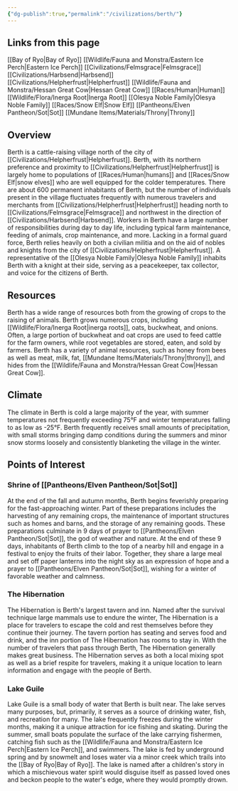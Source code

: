 ```yaml
---
{"dg-publish":true,"permalink":"/civilizations/berth/"}
---
```


## Links from this page
[[Bay of Ryo\|Bay of Ryo]]
[[Wildlife/Fauna and Monstra/Eastern Ice Perch\|Eastern Ice Perch]]
[[Civilizations/Felmsgrace\|Felmsgrace]]
[[Civilizations/Harbsend\|Harbsend]]
[[Civilizations/Helpherfrust\|Helpherfrust]]
[[Wildlife/Fauna and Monstra/Hessan Great Cow\|Hessan Great Cow]]
[[Races/Human\|Human]]
[[Wildlife/Flora/Inerga Root\|Inerga Root]]
[[Olesya Noble Family\|Olesya Noble Family]]
[[Races/Snow Elf\|Snow Elf]]
[[Pantheons/Elven Pantheon/Sot\|Sot]]
[[Mundane Items/Materials/Throny\|Throny]]
## Overview
Berth is a cattle-raising village north of the city of [[Civilizations/Helpherfrust\|Helpherfrust]]. Berth, with its northern preference and proximity to [[Civilizations/Helpherfrust\|Helpherfrust]] is largely home to populations of [[Races/Human\|humans]] and [[Races/Snow Elf\|snow elves]] who are well equipped for the colder temperatures. There are about 600 permanent inhabitants of Berth, but the number of individuals present in the village fluctuates frequently with numerous travelers and merchants from [[Civilizations/Helpherfrust\|Helpherfrust]] heading north to [[Civilizations/Felmsgrace\|Felmsgrace]] and northwest in the direction of [[Civilizations/Harbsend\|Harbsend]]. Workers in Berth have a large number of responsibilities during day to day life, including typical farm maintenance, feeding of animals, crop maintenance, and more. Lacking in a formal guard force, Berth relies heavily on both a civilian militia and on the aid of nobles and knights from the city of [[Civilizations/Helpherfrust\|Helpherfrust]]. A representative of the [[Olesya Noble Family\|Olesya Noble Family]] inhabits Berth with a knight at their side, serving as a peacekeeper, tax collector, and voice for the citizens of Berth. 
## Resources
Berth has a wide range of resources both from the growing of crops to the raising of animals. Berth grows numerous crops, including [[Wildlife/Flora/Inerga Root\|inerga roots]], oats, buckwheat, and onions. Often, a large portion of buckwheat and oat crops are used to feed cattle for the farm owners, while root vegetables are stored, eaten, and sold by farmers. Berth has a variety of animal resources, such as honey from bees as well as meat, milk, fat, [[Mundane Items/Materials/Throny\|throny]], and hides from the [[Wildlife/Fauna and Monstra/Hessan Great Cow\|Hessan Great Cow]].
## Climate
The climate in Berth is cold a large majority of the year, with summer temperatures not frequently exceeding 75°F and winter temperatures falling to as low as -25°F. Berth frequently receives small amounts of precipitation, with small storms bringing damp conditions during the summers and minor snow storms loosely and consistently blanketing the village in the winter. 
## Points of Interest
### Shrine of [[Pantheons/Elven Pantheon/Sot\|Sot]]
At the end of the fall and autumn months, Berth begins feverishly preparing for the fast-approaching winter. Part of these preparations includes the harvesting of any remaining crops, the maintenance of important structures such as homes and barns, and the storage of any remaining goods. These preparations culminate in 9 days of prayer to [[Pantheons/Elven Pantheon/Sot\|Sot]], the god of weather and nature. At the end of these 9 days, inhabitants of Berth climb to the top of a nearby hill and engage in a festival to enjoy the fruits of their labor. Together, they share a large meal and set off paper lanterns into the night sky as an expression of hope and a prayer to [[Pantheons/Elven Pantheon/Sot\|Sot]], wishing for a winter of favorable weather and calmness.
### The Hibernation
The Hibernation is Berth's largest tavern and inn. Named after the survival technique large mammals use to endure the winter, The Hibernation is a place for travelers to escape the cold and rest themselves before they continue their journey. The tavern portion has seating and serves food and drink, and the inn portion of The Hibernation has rooms to stay in. With the number of travelers that pass through Berth, The Hibernation generally makes great business. The Hibernation serves as both a local mixing spot as well as a brief respite for travelers, making it a unique location to learn information and engage with the people of Berth.
### Lake Guile
Lake Guile is a small body of water that Berth is built near. The lake serves many purposes, but, primarily, it serves as a source of drinking water, fish, and recreation for many. The lake frequently freezes during the winter months, making it a unique attraction for ice fishing and skating. During the summer, small boats populate the surface of the lake carrying fishermen, catching fish such as the [[Wildlife/Fauna and Monstra/Eastern Ice Perch\|Eastern Ice Perch]], and swimmers. The lake is fed by underground spring and by snowmelt and loses water via a minor creek which trails into the [[Bay of Ryo\|Bay of Ryo]]. The lake is named after a children's story in which a mischievous water spirit would disguise itself as passed loved ones and beckon people to the water's edge, where they would promptly drown.
 